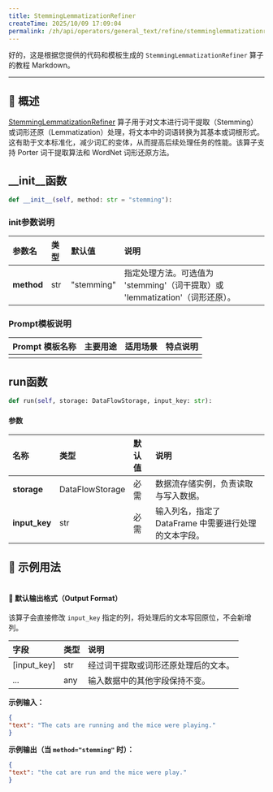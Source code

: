 ```yaml
---
title: StemmingLemmatizationRefiner
createTime: 2025/10/09 17:09:04
permalink: /zh/api/operators/general_text/refine/stemminglemmatizationrefiner/
---
```


好的，这是根据您提供的代码和模板生成的 `StemmingLemmatizationRefiner` 算子的教程 Markdown。

---

## 📘 概述

[StemmingLemmatizationRefiner](https://github.com/OpenDCAI/DataFlow/blob/main/dataflow/operators/refine/stemming_lemmatization_refiner.py) 算子用于对文本进行词干提取（Stemming）或词形还原（Lemmatization）处理，将文本中的词语转换为其基本或词根形式。这有助于文本标准化，减少词汇的变体，从而提高后续处理任务的性能。该算子支持 Porter 词干提取算法和 WordNet 词形还原方法。

## __init__函数

```python
def __init__(self, method: str = "stemming"):
```

### init参数说明

| 参数名 | 类型 | 默认值 | 说明 |
| :--- | :--- | :--- | :--- |
| **method** | str | "stemming" | 指定处理方法。可选值为 'stemming'（词干提取）或 'lemmatization'（词形还原）。 |

### Prompt模板说明

| Prompt 模板名称 | 主要用途 | 适用场景 | 特点说明 |
|---|---|---|---|
| | | | |

## run函数

```python
def run(self, storage: DataFlowStorage, input_key: str):
```

#### 参数

| 名称 | 类型 | 默认值 | 说明 |
| :--- | :--- | :--- | :--- |
| **storage** | DataFlowStorage | 必需 | 数据流存储实例，负责读取与写入数据。 |
| **input_key** | str | 必需 | 输入列名，指定了 DataFrame 中需要进行处理的文本字段。 |

## 🧠 示例用法

```python

```

#### 🧾 默认输出格式（Output Format）

该算子会直接修改 `input_key` 指定的列，将处理后的文本写回原位，不会新增列。

| 字段 | 类型 | 说明 |
| :--- | :--- | :--- |
| [input_key] | str | 经过词干提取或词形还原处理后的文本。 |
| ... | any | 输入数据中的其他字段保持不变。 |

**示例输入：**
```json
{
"text": "The cats are running and the mice were playing."
}
```

**示例输出（当 `method="stemming"` 时）：**
```json
{
"text": "the cat are run and the mice were play."
}
```
